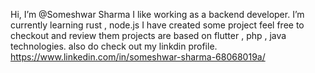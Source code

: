 Hi, I’m @Someshwar Sharma
I like working as a backend developer.
I’m currently learning rust , node.js
I have created some project feel free to checkout and review them projects are based on flutter , php , java technologies.
also do check out my linkdin profile.
https://www.linkedin.com/in/someshwar-sharma-68068019a/

<!---
SomeshwarSharma/SomeshwarSharma is a ✨ special ✨ repository because its `README.md` (this file) appears on your GitHub profile.
You can click the Preview link to take a look at your changes.
--->
